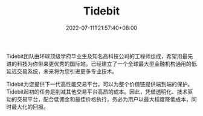 ﻿---
weight: 
title: "Tidebit"
description: "Tidebit团队由环球顶级学府毕业生及知名高科技公司的工程师组成，我们希望用最先进的科技为你带来更优秀的国际站。"
date: 2022-07-11T21:57:40+08:00
lastmod: 2022-07-11T16:45:40+08:00
draft: false
authors: ["浮尘"]
featuredImage: "tidebit.webp"
link: "https://www.tidebit.com/"
tags: ["交易所","Tidebit"]
categories: ["navigation"]
navigation: ["交易所"]
lightgallery: true
toc: true
pinned: false
recommend: false
recommend1: false
---
Tidebit团队由环球顶级学府毕业生及知名高科技公司的工程师组成，希望用最先进的科技为你带来更优秀的国际站。已经建立了一个全球最大型金融机构通用的低延迟交易系统，未来将为您引进更多专业技术。

Tidebit为您提供下一代高性能交易平台，可以为整个价值链提供端到端的保护。Tidebit起初的任务是削减其他交易平台高昂的成本。因此，凭借透明化、技术驱动的交易平台，配合低佣金和最佳价格执行，务必为用户以最大程度降低成本，同时最大化的回报。


